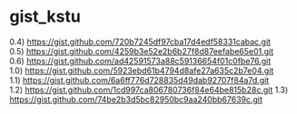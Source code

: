# gist_kstu

0.4) https://gist.github.com/720b7245df97cba17d4edf58331cabac.git  
0.5) https://gist.github.com/4259b3e52e2b6b27f8d87eefabe65e01.git  
0.6) https://gist.github.com/ad42591573a88c59136654f01c0fbe76.git  
1.0) https://gist.github.com/5923ebd61b4794d8afe27a635c2b7e04.git  
1.1) https://gist.github.com/6a6ff776d728835d49dab92707f84a7d.git  
1.2) https://gist.github.com/1cd997ca806780736f84e64be815b28c.git
1.3) https://gist.github.com/74be2b3d5bc82950bc9aa240bb67639c.git  
